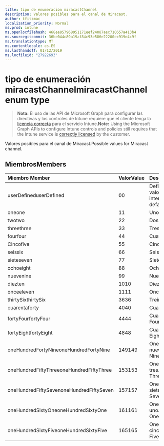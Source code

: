 ```yaml
---
title: tipo de enumeración miracastChannel
description: Valores posibles para el canal de Miracast.
author: tfitzmac
localization_priority: Normal
ms.prod: intune
ms.openlocfilehash: 468ee857968951171eef24087aec710657a413b4
ms.sourcegitcommit: 36be044c89a19af84c93e586e22200ec919e4c9f
ms.translationtype: MT
ms.contentlocale: es-ES
ms.lasthandoff: 01/12/2019
ms.locfileid: "27922693"
---
```

# <a name="miracastchannel-enum-type"></a><span data-ttu-id="fc6cf-103">tipo de enumeración miracastChannel</span><span class="sxs-lookup"><span data-stu-id="fc6cf-103">miracastChannel enum type</span></span>

> <span data-ttu-id="fc6cf-104">**Nota:** El uso de las API de Microsoft Graph para configurar las directivas y los controles de Intune requiere que el cliente tenga la [licencia correcta](https://go.microsoft.com/fwlink/?linkid=839381) para el servicio Intune.</span><span class="sxs-lookup"><span data-stu-id="fc6cf-104">**Note:** Using the Microsoft Graph APIs to configure Intune controls and policies still requires that the Intune service is [correctly licensed](https://go.microsoft.com/fwlink/?linkid=839381) by the customer.</span></span>

<span data-ttu-id="fc6cf-105">Valores posibles para el canal de Miracast.</span><span class="sxs-lookup"><span data-stu-id="fc6cf-105">Possible values for Miracast channel.</span></span>
## <a name="members"></a><span data-ttu-id="fc6cf-106">Miembros</span><span class="sxs-lookup"><span data-stu-id="fc6cf-106">Members</span></span>
|<span data-ttu-id="fc6cf-107">Miembro	</span><span class="sxs-lookup"><span data-stu-id="fc6cf-107">Member</span></span>|<span data-ttu-id="fc6cf-108">Valor</span><span class="sxs-lookup"><span data-stu-id="fc6cf-108">Value</span></span>|<span data-ttu-id="fc6cf-109">Descripción</span><span class="sxs-lookup"><span data-stu-id="fc6cf-109">Description</span></span>|
|:---|:---|:---|
|<span data-ttu-id="fc6cf-110">userDefined</span><span class="sxs-lookup"><span data-stu-id="fc6cf-110">userDefined</span></span>|<span data-ttu-id="fc6cf-111">0</span><span class="sxs-lookup"><span data-stu-id="fc6cf-111">0</span></span>|<span data-ttu-id="fc6cf-112">Definido por el usuario, valor predeterminado, sin intención.</span><span class="sxs-lookup"><span data-stu-id="fc6cf-112">User Defined, default value, no intent.</span></span>|
|<span data-ttu-id="fc6cf-113">one</span><span class="sxs-lookup"><span data-stu-id="fc6cf-113">one</span></span>|<span data-ttu-id="fc6cf-114">1</span><span class="sxs-lookup"><span data-stu-id="fc6cf-114">1</span></span>|<span data-ttu-id="fc6cf-115">Uno.</span><span class="sxs-lookup"><span data-stu-id="fc6cf-115">One.</span></span>|
|<span data-ttu-id="fc6cf-116">two</span><span class="sxs-lookup"><span data-stu-id="fc6cf-116">two</span></span>|<span data-ttu-id="fc6cf-117">2</span><span class="sxs-lookup"><span data-stu-id="fc6cf-117">2</span></span>|<span data-ttu-id="fc6cf-118">Dos.</span><span class="sxs-lookup"><span data-stu-id="fc6cf-118">Two.</span></span>|
|<span data-ttu-id="fc6cf-119">three</span><span class="sxs-lookup"><span data-stu-id="fc6cf-119">three</span></span>|<span data-ttu-id="fc6cf-120">3</span><span class="sxs-lookup"><span data-stu-id="fc6cf-120">3</span></span>|<span data-ttu-id="fc6cf-121">Tres.</span><span class="sxs-lookup"><span data-stu-id="fc6cf-121">Three.</span></span>|
|<span data-ttu-id="fc6cf-122">four</span><span class="sxs-lookup"><span data-stu-id="fc6cf-122">four</span></span>|<span data-ttu-id="fc6cf-123">4</span><span class="sxs-lookup"><span data-stu-id="fc6cf-123">4</span></span>|<span data-ttu-id="fc6cf-124">Cuatro.</span><span class="sxs-lookup"><span data-stu-id="fc6cf-124">Four.</span></span>|
|<span data-ttu-id="fc6cf-125">Cinco</span><span class="sxs-lookup"><span data-stu-id="fc6cf-125">five</span></span>|<span data-ttu-id="fc6cf-126">5</span><span class="sxs-lookup"><span data-stu-id="fc6cf-126">5</span></span>|<span data-ttu-id="fc6cf-127">Cinco.</span><span class="sxs-lookup"><span data-stu-id="fc6cf-127">Five.</span></span>|
|<span data-ttu-id="fc6cf-128">seis</span><span class="sxs-lookup"><span data-stu-id="fc6cf-128">six</span></span>|<span data-ttu-id="fc6cf-129">6</span><span class="sxs-lookup"><span data-stu-id="fc6cf-129">6</span></span>|<span data-ttu-id="fc6cf-130">Seis.</span><span class="sxs-lookup"><span data-stu-id="fc6cf-130">Six.</span></span>|
|<span data-ttu-id="fc6cf-131">siete</span><span class="sxs-lookup"><span data-stu-id="fc6cf-131">seven</span></span>|<span data-ttu-id="fc6cf-132">7</span><span class="sxs-lookup"><span data-stu-id="fc6cf-132">7</span></span>|<span data-ttu-id="fc6cf-133">Siete.</span><span class="sxs-lookup"><span data-stu-id="fc6cf-133">Seven.</span></span>|
|<span data-ttu-id="fc6cf-134">ocho</span><span class="sxs-lookup"><span data-stu-id="fc6cf-134">eight</span></span>|<span data-ttu-id="fc6cf-135">8</span><span class="sxs-lookup"><span data-stu-id="fc6cf-135">8</span></span>|<span data-ttu-id="fc6cf-136">Ocho.</span><span class="sxs-lookup"><span data-stu-id="fc6cf-136">Eight.</span></span>|
|<span data-ttu-id="fc6cf-137">nueve</span><span class="sxs-lookup"><span data-stu-id="fc6cf-137">nine</span></span>|<span data-ttu-id="fc6cf-138">9</span><span class="sxs-lookup"><span data-stu-id="fc6cf-138">9</span></span>|<span data-ttu-id="fc6cf-139">Nueve.</span><span class="sxs-lookup"><span data-stu-id="fc6cf-139">Nine.</span></span>|
|<span data-ttu-id="fc6cf-140">diez</span><span class="sxs-lookup"><span data-stu-id="fc6cf-140">ten</span></span>|<span data-ttu-id="fc6cf-141">10</span><span class="sxs-lookup"><span data-stu-id="fc6cf-141">10</span></span>|<span data-ttu-id="fc6cf-142">Diez.</span><span class="sxs-lookup"><span data-stu-id="fc6cf-142">Ten.</span></span>|
|<span data-ttu-id="fc6cf-143">once</span><span class="sxs-lookup"><span data-stu-id="fc6cf-143">eleven</span></span>|<span data-ttu-id="fc6cf-144">11</span><span class="sxs-lookup"><span data-stu-id="fc6cf-144">11</span></span>|<span data-ttu-id="fc6cf-145">Once.</span><span class="sxs-lookup"><span data-stu-id="fc6cf-145">Eleven.</span></span>|
|<span data-ttu-id="fc6cf-146">thirtySix</span><span class="sxs-lookup"><span data-stu-id="fc6cf-146">thirtySix</span></span>|<span data-ttu-id="fc6cf-147">36</span><span class="sxs-lookup"><span data-stu-id="fc6cf-147">36</span></span>|<span data-ttu-id="fc6cf-148">Treinta y seis.</span><span class="sxs-lookup"><span data-stu-id="fc6cf-148">Thirty-Six.</span></span>|
|<span data-ttu-id="fc6cf-149">cuarenta</span><span class="sxs-lookup"><span data-stu-id="fc6cf-149">forty</span></span>|<span data-ttu-id="fc6cf-150">40</span><span class="sxs-lookup"><span data-stu-id="fc6cf-150">40</span></span>|<span data-ttu-id="fc6cf-151">Cuarenta.</span><span class="sxs-lookup"><span data-stu-id="fc6cf-151">Forty.</span></span>|
|<span data-ttu-id="fc6cf-152">fortyFour</span><span class="sxs-lookup"><span data-stu-id="fc6cf-152">fortyFour</span></span>|<span data-ttu-id="fc6cf-153">44</span><span class="sxs-lookup"><span data-stu-id="fc6cf-153">44</span></span>|<span data-ttu-id="fc6cf-154">Cuarenta y cuatro.</span><span class="sxs-lookup"><span data-stu-id="fc6cf-154">Forty-Four.</span></span>|
|<span data-ttu-id="fc6cf-155">fortyEight</span><span class="sxs-lookup"><span data-stu-id="fc6cf-155">fortyEight</span></span>|<span data-ttu-id="fc6cf-156">48</span><span class="sxs-lookup"><span data-stu-id="fc6cf-156">48</span></span>|<span data-ttu-id="fc6cf-157">Cuarenta y ocho.</span><span class="sxs-lookup"><span data-stu-id="fc6cf-157">Forty-Eight.</span></span>|
|<span data-ttu-id="fc6cf-158">oneHundredFortyNine</span><span class="sxs-lookup"><span data-stu-id="fc6cf-158">oneHundredFortyNine</span></span>|<span data-ttu-id="fc6cf-159">149</span><span class="sxs-lookup"><span data-stu-id="fc6cf-159">149</span></span>|<span data-ttu-id="fc6cf-160">OneHundredForty y nueve.</span><span class="sxs-lookup"><span data-stu-id="fc6cf-160">OneHundredForty-Nine.</span></span>|
|<span data-ttu-id="fc6cf-161">oneHundredFiftyThree</span><span class="sxs-lookup"><span data-stu-id="fc6cf-161">oneHundredFiftyThree</span></span>|<span data-ttu-id="fc6cf-162">153</span><span class="sxs-lookup"><span data-stu-id="fc6cf-162">153</span></span>|<span data-ttu-id="fc6cf-163">OneHundredFifty-tres.</span><span class="sxs-lookup"><span data-stu-id="fc6cf-163">OneHundredFifty-Three.</span></span>|
|<span data-ttu-id="fc6cf-164">oneHundredFiftySeven</span><span class="sxs-lookup"><span data-stu-id="fc6cf-164">oneHundredFiftySeven</span></span>|<span data-ttu-id="fc6cf-165">157</span><span class="sxs-lookup"><span data-stu-id="fc6cf-165">157</span></span>|<span data-ttu-id="fc6cf-166">OneHundredFifty-siete.</span><span class="sxs-lookup"><span data-stu-id="fc6cf-166">OneHundredFifty-Seven.</span></span>|
|<span data-ttu-id="fc6cf-167">oneHundredSixtyOne</span><span class="sxs-lookup"><span data-stu-id="fc6cf-167">oneHundredSixtyOne</span></span>|<span data-ttu-id="fc6cf-168">161</span><span class="sxs-lookup"><span data-stu-id="fc6cf-168">161</span></span>|<span data-ttu-id="fc6cf-169">OneHundredSixty-uno.</span><span class="sxs-lookup"><span data-stu-id="fc6cf-169">OneHundredSixty-One.</span></span>|
|<span data-ttu-id="fc6cf-170">oneHundredSixtyFive</span><span class="sxs-lookup"><span data-stu-id="fc6cf-170">oneHundredSixtyFive</span></span>|<span data-ttu-id="fc6cf-171">165</span><span class="sxs-lookup"><span data-stu-id="fc6cf-171">165</span></span>|<span data-ttu-id="fc6cf-172">OneHundredSixty-cinco.</span><span class="sxs-lookup"><span data-stu-id="fc6cf-172">OneHundredSixty-Five.</span></span>|



